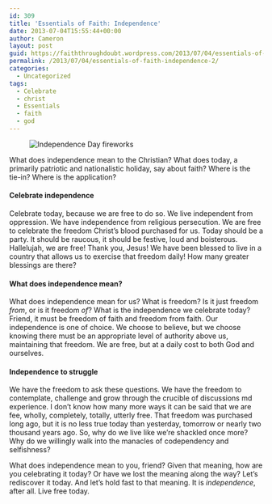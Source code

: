 ```yaml
---
id: 309
title: 'Essentials of Faith: Independence'
date: 2013-07-04T15:55:44+00:00
author: Cameron
layout: post
guid: https://faiththroughdoubt.wordpress.com/2013/07/04/essentials-of-faith-independence/
permalink: /2013/07/04/essentials-of-faith-independence-2/
categories:
  - Uncategorized
tags:
  - Celebrate
  - christ
  - Essentials
  - faith
  - god
---
```

<figure><img alt="Independence Day fireworks" src="https://i0.wp.com/cdn-images-1.medium.com/max/800/0*u-g0fBgmteMWwRs3.jpg?w=525&#038;ssl=1" data-recalc-dims="1" /></figure> 

What does independence mean to the Christian? What does today, a primarily patriotic and nationalistic holiday, say about faith? Where is the tie-in? Where is the application?

#### Celebrate independence

Celebrate today, because we are free to do so. We live independent from oppression. We have independence from religious persecution. We are free to celebrate the freedom Christ’s blood purchased for us. Today should be a party. It should be raucous, it should be festive, loud and boisterous. Hallelujah, we are free! Thank you, Jesus! We have been blessed to live in a country that allows us to exercise that freedom daily! How many greater blessings are there?

#### What does independence mean?

What does independence mean for us? What is freedom? Is it just freedom _from_, or is it freedom _of_? What is the independence we celebrate today? Friend, it must be freedom of faith and freedom from faith. Our independence is one of choice. We choose to believe, but we choose knowing there must be an appropriate level of authority above us, maintaining that freedom. We are free, but at a daily cost to both God and ourselves.

#### Independence to struggle

We have the freedom to ask these questions. We have the freedom to contemplate, challenge and grow through the crucible of discussions md experience. I don’t know how many more ways it can be said that we are fee, wholly, completely, totally, utterly free. That freedom was purchased long ago, but it is no less true today than yesterday, tomorrow or nearly two thousand years ago. So, why do we live like we’re shackled once more? Why do we willingly walk into the manacles of codependency and selfishness?

What does independence mean to you, friend? Given that meaning, how are you celebrating it today? Or have we lost the meaning along the way? Let’s rediscover it today. And let’s hold fast to that meaning. It is _independence_, after all. Live free today.